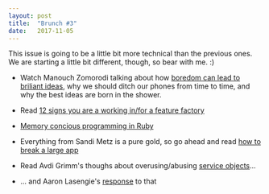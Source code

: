 ```yaml
---
layout: post
title:  "Brunch #3"
date:   2017-11-05
---
```


This issue is going to be a little bit more technical than the previous ones. We are starting a little bit different, though, so bear with me. :)

* Watch Manouch Zomorodi talking about how [boredom can lead to briliant ideas](https://www.invisionapp.com/blog/boredom-creativity/), why we should ditch our phones from time to time, and why the best ideas are born in the shower.

* Read [12 signs you are a working in/for a feature factory](https://hackernoon.com/12-signs-youre-working-in-a-feature-factory-44a5b938d6a2)

* [Memory concious programming in Ruby](https://gettalong.org/blog/2017/memory-conscious-programming-in-ruby.html)

* Everything from Sandi Metz is a pure gold, so go ahead and read [how to break a large app](https://www.sandimetz.com/blog/2017/9/13/breaking-up-the-behemoth)

* Read Avdi Grimm's thoughs about overusing/abusing [service objects](https://avdi.codes/service-objects/)...

* ... and Aaron Lasengie's [response](https://aaronlasseigne.com/2017/11/08/why-arent-we-using-more-service-objects-already/) to that
